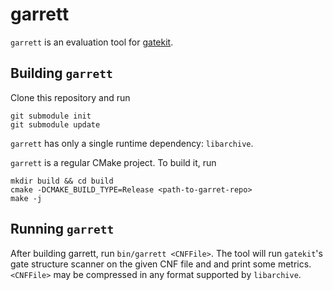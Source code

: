 # garrett

`garrett` is an evaluation tool for [gatekit](https://github.com/sat-clique/gatekit).

## Building `garrett`

Clone this repository and run

```
git submodule init
git submodule update
```

`garrett` has only a single runtime dependency: `libarchive`.

`garrett` is a regular CMake project. To build it, run

```
mkdir build && cd build
cmake -DCMAKE_BUILD_TYPE=Release <path-to-garret-repo>
make -j
```

## Running `garrett`

After building garrett, run `bin/garrett <CNFFile>`. The tool will run
`gatekit`'s gate structure scanner on the given CNF file and and print some metrics.
`<CNFFile>` may be compressed in any format supported by `libarchive`.

